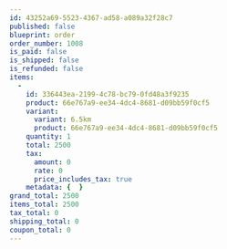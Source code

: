```yaml
---
id: 43252a69-5523-4367-ad58-a089a32f28c7
published: false
blueprint: order
order_number: 1008
is_paid: false
is_shipped: false
is_refunded: false
items:
  -
    id: 336443ea-2199-4c78-bc79-0fd48a3f9235
    product: 66e767a9-ee34-4dc4-8681-d09bb59f0cf5
    variant:
      variant: 6.5km
      product: 66e767a9-ee34-4dc4-8681-d09bb59f0cf5
    quantity: 1
    total: 2500
    tax:
      amount: 0
      rate: 0
      price_includes_tax: true
    metadata: {  }
grand_total: 2500
items_total: 2500
tax_total: 0
shipping_total: 0
coupon_total: 0
---
```

